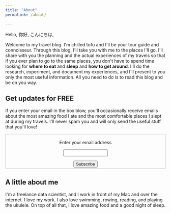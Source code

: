 ```yaml
---
title: "About"
permalink: /about/

---
```


Hello, 你好, こんにちは, 

Welcome to my travel blog. I'm chilled tofu and I'll be your tour guide and connoisseur. Through this blog, I'll take you with me to the places I'll go. I'll share with you the planning and the actual experiences of my travels so that if you ever plan to go to the same places, you don't have to spend time looking for **where to eat** and **sleep** and **how to get around**. I'll do the research, experiment, and document my experiences, and I'll present to you only the most useful information. All you need to do is to read this blog and be on you way. 

## Get updates for FREE
If you enter your email in the box blow, you'll occasionally receive emails about the most amazing food I ate and the most comfortable places I slept at during my travels. I'll never spam you and will only send the useful stuff that you'll love! 

<form style="border:1px solid #ccc;padding:3px;text-align:center;" action="https://tinyletter.com/chilledtofu" method="post" target="popupwindow" onsubmit="window.open('https://tinyletter.com/chilledtofu', 'popupwindow', 'scrollbars=yes,width=800,height=600');return true"><p><label for="tlemail">Enter your email address</label></p><p><input type="text" style="width:140px" name="email" id="tlemail" /></p><input type="hidden" value="1" name="embed"/><input type="submit" value="Subscribe" /></form>
 

## A little about me
I'm a freelance data scientist, and I work in front of my Mac and over the internet. I love my work. I also love swimming, rowing, reading, and playing the ukulele. On top of all that, I love amazing food and a good night of sleep. 


